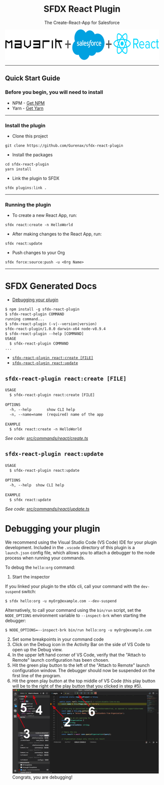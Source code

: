<h1 align="center">SFDX React Plugin</h1>
<p align="center">The Create-React-App for Salesforce</p>
<span style="display:block;text-align:center">
  <img src="assets/images/heading.png" alt="" height="100" with="auto"/>
</span>

---

## Quick Start Guide
### Before you begin, you will need to install
- NPM - [Get NPM](https://www.npmjs.com/get-npm)
- Yarn - [Get Yarn](https://yarnpkg.com/lang/en/docs/install/#mac-stable)

---

### Install the plugin
- Clone this project
```
git clone https://github.com/Gurenax/sfdx-react-plugin
```
- Install the packages
```
cd sfdx-react-plugin
yarn install
```
- Link the plugin to SFDX
```
sfdx plugins:link .
```

---

### Running the plugin
- To create a new React App, run:
```
sfdx react:create -n HelloWorld
```

- After making changes to the React App, run:
```
sfdx react:update
```

- Push changes to your Org
```
sfdx force:source:push -u <Org Name>
```

---

# SFDX Generated Docs

<!-- toc -->
* [Debugging your plugin](#debugging-your-plugin)
<!-- tocstop -->
<!-- install -->
<!-- usage -->
```sh-session
$ npm install -g sfdx-react-plugin
$ sfdx-react-plugin COMMAND
running command...
$ sfdx-react-plugin (-v|--version|version)
sfdx-react-plugin/1.0.0 darwin-x64 node-v8.9.4
$ sfdx-react-plugin --help [COMMAND]
USAGE
  $ sfdx-react-plugin COMMAND
...
```
<!-- usagestop -->
<!-- commands -->
* [`sfdx-react-plugin react:create [FILE]`](#sfdx-react-plugin-reactcreate-file)
* [`sfdx-react-plugin react:update`](#sfdx-react-plugin-reactupdate)

## `sfdx-react-plugin react:create [FILE]`

```
USAGE
  $ sfdx-react-plugin react:create [FILE]

OPTIONS
  -h, --help       show CLI help
  -n, --name=name  (required) name of the app

EXAMPLE
  $ sfdx react:create -n HelloWorld
```

_See code: [src/commands/react/create.ts](https://github.com/Gurenax/sfdx-react-plugin/blob/v1.0.0/src/commands/react/create.ts)_

## `sfdx-react-plugin react:update`

```
USAGE
  $ sfdx-react-plugin react:update

OPTIONS
  -h, --help  show CLI help

EXAMPLE
  $ sfdx react:update
```

_See code: [src/commands/react/update.ts](https://github.com/Gurenax/sfdx-react-plugin/blob/v1.0.0/src/commands/react/update.ts)_
<!-- commandsstop -->
<!-- debugging-your-plugin -->
# Debugging your plugin
We recommend using the Visual Studio Code (VS Code) IDE for your plugin development. Included in the `.vscode` directory of this plugin is a `launch.json` config file, which allows you to attach a debugger to the node process when running your commands.

To debug the `hello:org` command: 
1. Start the inspector
  
If you linked your plugin to the sfdx cli, call your command with the `dev-suspend` switch: 
```sh-session
$ sfdx hello:org -u myOrg@example.com --dev-suspend
```
  
Alternatively, to call your command using the `bin/run` script, set the `NODE_OPTIONS` environment variable to `--inspect-brk` when starting the debugger:
```sh-session
$ NODE_OPTIONS=--inspect-brk bin/run hello:org -u myOrg@example.com
```

2. Set some breakpoints in your command code
3. Click on the Debug icon in the Activity Bar on the side of VS Code to open up the Debug view.
4. In the upper left hand corner of VS Code, verify that the "Attach to Remote" launch configuration has been chosen.
5. Hit the green play button to the left of the "Attach to Remote" launch configuration window. The debugger should now be suspended on the first line of the program. 
6. Hit the green play button at the top middle of VS Code (this play button will be to the right of the play button that you clicked in step #5).
<br><img src=".images/vscodeScreenshot.png" width="480" height="278"><br>
Congrats, you are debugging!
